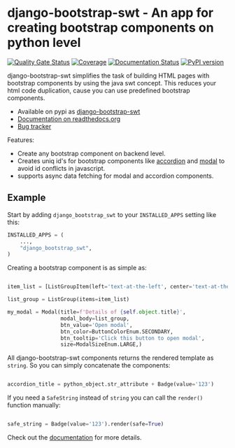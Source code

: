 # django-bootstrap-swt  - An app for creating bootstrap components on python level
[![Quality Gate Status](https://sonarcloud.io/api/project_badges/measure?project=jokiefer_django-bootstrap-swt&metric=alert_status)](https://sonarcloud.io/dashboard?id=jokiefer_django-bootstrap-swt)
[![Coverage](https://sonarcloud.io/api/project_badges/measure?project=jokiefer_django-bootstrap-swt&metric=coverage)](https://sonarcloud.io/dashboard?id=jokiefer_django-bootstrap-swt)
[![Documentation Status](https://readthedocs.org/projects/django-bootstrap-swt/badge/?version=latest)](https://django-bootstrap-swt.readthedocs.io/en/latest/?badge=latest)
[![PyPI version](https://badge.fury.io/py/django-bootstrap-swt.svg)](https://badge.fury.io/py/django-bootstrap-swt)

django-bootstrap-swt simplifies the task of building HTML pages with bootstrap components by using the java swt concept. This reduces your html code duplication, cause you can use predefined bootstrap components.

- Available on pypi as [django-bootstrap-swt](https://pypi.python.org/pypi/django-bootstrap-swt)
- [Documentation on readthedocs.org](https://django-bootstrap-swt.readthedocs.io/en/latest/)
- [Bug tracker](http://github.com/jokiefer/django-bootstrap-swt/issues)


Features:

- Create any bootstrap component on backend level.
- Creates uniq id's for bootstrap components like [accordion](https://getbootstrap.com/docs/4.0/components/collapse/#accordion-example) and [modal](https://getbootstrap.com/docs/4.0/components/modal/#live-demo) to avoid id conflicts in javascript.
- supports async data fetching for modal and accordion components.

## Example

Start by adding `django_bootstrap_swt` to your `INSTALLED_APPS` setting like this:

```python
INSTALLED_APPS = (
    ...,
    "django_bootstrap_swt",
)
```

Creating a bootstrap component is as simple as:

```python

item_list = [ListGroupItem(left='text-at-the-left', center='text-at-the-center', right='text-at-the-right')

list_group = ListGroup(items=item_list)

my_modal = Modal(title=f'Details of {self.object.title}',
                 modal_body=list_group,
                 btn_value='Open modal',
                 btn_color=ButtonColorEnum.SECONDARY,
                 btn_tooltip='Click this button to open modal',
                 size=ModalSizeEnum.LARGE,)
```
All django-bootstrap-swt components returns the rendered template as `string`. So you can simply concatenate the components:
```python

accordion_title = python_object.str_attribute + Badge(value='123')

```
If you need a `SafeString` instead of `string` you can call the `render()` function manually:
```python

safe_string = Badge(value='123').render(safe=True)

```


Check out the [documentation](https://django-bootstrap-swt.readthedocs.io/en/latest/) for more details.
